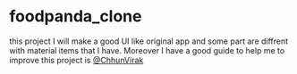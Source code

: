 # foodpanda_clone
 this project I will make a good UI like original app and some part are diffrent with material items that I have. Moreover I have a good guide to help me to improve this project is [@ChhunVirak](https://github.com/ChhunVirak)
